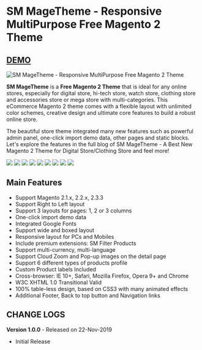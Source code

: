 <h1>SM MageTheme - Responsive MultiPurpose Free Magento 2 Theme</h1>
<h2><a href="http://magento2.flytheme.net/themes/sm_magetheme/" target="_blank">DEMO</a></h2>
<img src="https://www.magentech.com/media/k2/items/cache/8181cbd90df5a1571a01396c2c96d8d0_L.jpg" alt="SM MageTheme - Responsive MultiPurpose Free Magento 2 Theme">
<p>
<strong>SM MageTheme</strong> is a <strong>Free Magento 2 Theme</strong> that is ideal for any online stores, especially for digital store, hi-tech store, watch store, clothing store and accessories store or mega store with multi-categories. This eCommerce Magento 2 theme comes with a flexible layout with unlimited color schemes, creative design and ultimate core features to build a robust online store.
</p>

<p>The beautiful store theme integrated many new features such as powerful admin panel, one-click import demo data, other pages and static blocks. Let's explore the features in the full blog of SM MageTheme - A Best New Magento 2 Theme for Digital Store/Clothing Store and feel more! </p>


<img src="http://images.smartaddons.com/magentech/magento/sm-magetheme/01_intro.jpg" mce_src="http://images.smartaddons.com/magentech/magento/sm-sunshine/1_introduction.jpg">

<img src="http://images.smartaddons.com/magentech/magento/sm-magetheme/03_Responsvie_Design.jpg" mce_src="http://images.smartaddons.com/magentech/magento/sm-sunshine/1_introduction.jpg">

<img src="http://images.smartaddons.com/magentech/magento/sm-magetheme/05_Unlimited_Colors.jpg" mce_src="http://images.smartaddons.com/magentech/magento/sm-sunshine/1_introduction.jpg">

<img src="http://images.smartaddons.com/magentech/magento/sm-magetheme/06_One_Click.jpg" mce_src="http://images.smartaddons.com/magentech/magento/sm-sunshine/1_introduction.jpg">

<img src="http://images.smartaddons.com/magentech/magento/sm-magetheme/07_Multi_Language_RTL.jpg" mce_src="http://images.smartaddons.com/magentech/magento/sm-sunshine/1_introduction.jpg">

<img src="http://images.smartaddons.com/magentech/magento/sm-magetheme/08_Powerful_Admin_Panel.jpg" mce_src="http://images.smartaddons.com/magentech/magento/sm-sunshine/1_introduction.jpg">

<img src="http://images.smartaddons.com/magentech/magento/sm-magetheme/09_Multiple_Listing_Layouts.jpg" mce_src="http://images.smartaddons.com/magentech/magento/sm-sunshine/1_introduction.jpg">

<img src="http://images.smartaddons.com/magentech/magento/sm-magetheme/12_Filter.jpg" mce_src="http://images.smartaddons.com/magentech/magento/sm-sunshine/1_introduction.jpg">

<img src="http://images.smartaddons.com/magentech/magento/sm-magetheme/14_Newsletter_Popup.jpg" mce_src="http://images.smartaddons.com/magentech/magento/sm-sunshine/1_introduction.jpg">

<h2>Main Features</h2>

<ul>
    <li>Support Magento 2.1.x, 2.2.x, 2.3.3</li>
    <li>Support Right to Left layout</li>
    <li>Support 3 layouts for pages: 1, 2 or 3 columns</li>
    <li>One-click import demo data</li>
    <li>Integrated Google Fonts</li>
    <li>Support wide and boxed layout </li>
    <li>Responsive layout for PCs and Mobiles</li>
    <li>Include premium extensions: SM Filter Products</li>
    <li>Support multi-currency, multi-language</li>
    <li>Support Cloud Zoom and Pop-up images on the detail page</li>
    <li>Support 6 different types of products profile</li>
    <li>Custom Product labels Included</li>
    <li>Cross-browser: IE 10+, Safari, Mozilla Firefox, Opera 9+ and Chrome</li>
    <li>W3C XHTML 1.0 Transitional Valid</li>
    <li>100% table-less design, based on CSS3 with many animated effects</li>
    <li>Additional Footer, Back to top button and Navigation links</li>
</ul>

<h2>CHANGE LOGS</h2>
<strong>Version 1.0.0</strong> - Released on 22-Nov-2019

+ Initial Release
